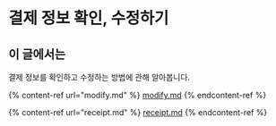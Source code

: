 # 결제 정보 확인, 수정하기

## 이 글에서는

결제 정보를 확인하고 수정하는 방법에 관해 알아봅니다.

{% content-ref url="modify.md" %}
[modify.md](modify.md)
{% endcontent-ref %}

{% content-ref url="receipt.md" %}
[receipt.md](receipt.md)
{% endcontent-ref %}
